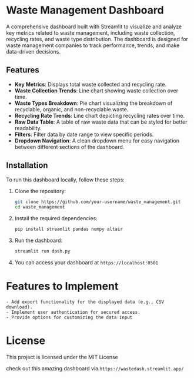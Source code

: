 # Waste Management Dashboard

A comprehensive dashboard built with Streamlit to visualize and analyze key metrics related to waste management, including waste collection, recycling rates, and waste type distribution. The dashboard is designed for waste management companies to track performance, trends, and make data-driven decisions.

## Features

- **Key Metrics**: Displays total waste collected and recycling rate.
- **Waste Collection Trends**: Line chart showing waste collection over time.
- **Waste Types Breakdown**: Pie chart visualizing the breakdown of recyclable, organic, and non-recyclable waste.
- **Recycling Rate Trends**: Line chart depicting recycling rates over time.
- **Raw Data Table**: A table of raw waste data that can be styled for better readability.
- **Filters**: Filter data by date range to view specific periods.
- **Dropdown Navigation**: A clean dropdown menu for easy navigation between different sections of the dashboard.

## Installation

To run this dashboard locally, follow these steps:

1. Clone the repository:
   ```bash
   git clone https://github.com/your-username/waste_management.git
   cd waste_management
   ```

2. Install the required dependencies:
    ```bash
    pip install streamlit pandas numpy altair
    ```

3. Run the dashboard:
    ```bash
    streamlit run dash.py
    ```

4. You can access your dashboard at `https://localhost:8501`

# Features to Implement
    - Add export functionality for the displayed data (e.g., CSV download).
    - Implement user authentication for secured access.
    - Provide options for customizing the data input

# License
This project is licensed under the MIT License

check out this amazing dashboard via `https://wastedash.streamlit.app/`
